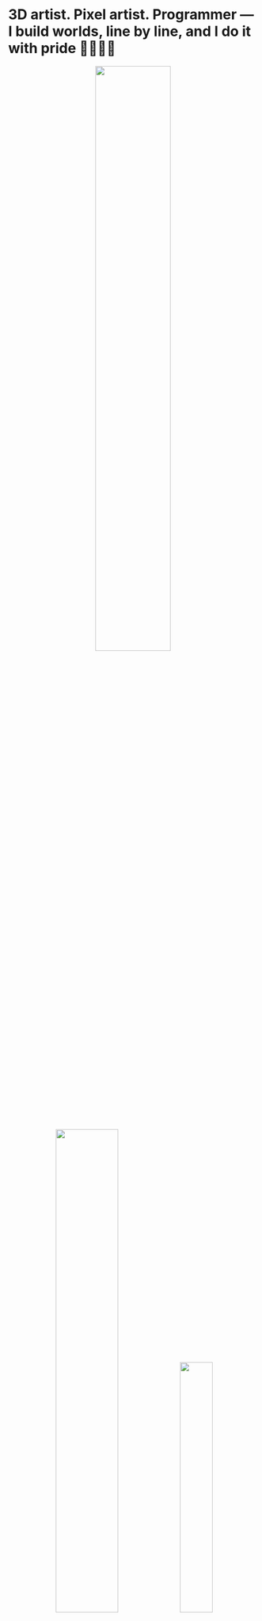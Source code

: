 # 3D artist. Pixel artist. Programmer — I build worlds, line by line, and I do it with pride 🏳️‍🌈🏳️‍⚧️
<div align="center">
  <img src="https://github-readme-stats.vercel.app/api?username=biancaalgarcia&theme=aura&hide_border=true&include_all_commits=true&count_private=true" width="55%" /> </br>
  <img src="https://github-readme-streak-stats.herokuapp.com/?user=biancaalgarcia&theme=aura&hide_border=true" width="50%" />
  <img src="https://github-readme-stats.vercel.app/api/top-langs/?username=biancaalgarcia&theme=aura&hide_border=true&include_all_commits=true&count_private=true&layout=compact" width="36%" /> </br>

</div>
<h2>Tecnologias usadas 💻🖥️</h2>

<div align="center">


  <img 
    align="left" 
    alt="Adobe After Effects" 
    title="Adobe After Effects"
    width="90px" 
    style="padding-right: 10px;" 
    src="https://cdn.jsdelivr.net/gh/devicons/devicon@latest/icons/aftereffects/aftereffects-original.svg" 
/>
  <img 
    align="left" 
    alt="Android Studio" 
    title="Android Studio"
    width="90px" 
    style="padding-right: 10px;" 
    src="https://cdn.jsdelivr.net/gh/devicons/devicon@latest/icons/androidstudio/androidstudio-original.svg" 
/>
  <img 
    align="left" 
    alt="Arduino" 
    title="Arduino"
    width="90px" 
    style="padding-right: 10px;" 
    src="https://cdn.jsdelivr.net/gh/devicons/devicon@latest/icons/arduino/arduino-original.svg" 
/>
  <img 
    align="left" 
    alt="Blender" 
    title="Blender"
    width="90px" 
    style="padding-right: 10px;" 
    src="https://cdn.jsdelivr.net/gh/devicons/devicon@latest/icons/blender/blender-original.svg" 
/>
  <img 
    align="left" 
    alt="C" 
    title="C"
    width="90px" 
    style="padding-right: 10px;" 
    src="https://cdn.jsdelivr.net/gh/devicons/devicon@latest/icons/c/c-original.svg" 
/>
  <img 
    align="left" 
    alt="Canva" 
    title="Canva"
    width="90px" 
    style="padding-right: 10px;" 
    src="https://cdn.jsdelivr.net/gh/devicons/devicon@latest/icons/canva/canva-original.svg" 
/>
  <img 
    align="left" 
    alt="C Plus Plus" 
    title="C Plus Plus"
    width="90px" 
    style="padding-right: 10px;" 
    src="https://cdn.jsdelivr.net/gh/devicons/devicon@latest/icons/cplusplus/cplusplus-original.svg" 
/>
  <img 
    align="left" 
    alt="CSS" 
    title="CSS"
    width="90px" 
    style="padding-right: 10px;" 
    src="https://cdn.jsdelivr.net/gh/devicons/devicon@latest/icons/css3/css3-original.svg" 
/>
  <img 
    align="left" 
    alt="Discord Js" 
    title="Discord Js"
    width="90px" 
    style="padding-right: 10px;" 
    src="https://cdn.jsdelivr.net/gh/devicons/devicon@latest/icons/discordjs/discordjs-original.svg" 
/>
  <img 
    align="left" 
    alt="Docker" 
    title="Docker"
    width="90px" 
    style="padding-right: 10px;" 
    src="https://cdn.jsdelivr.net/gh/devicons/devicon@latest/icons/docker/docker-original.svg" 
/>
  
  <img 
    align="left" 
    alt="Eclipse" 
    title="Eclipse"
    width="90px" 
    style="padding-right: 10px;" 
    src="https://cdn.jsdelivr.net/gh/devicons/devicon@latest/icons/eclipse/eclipse-original.svg" 
/>
 <img 
    align="left" 
    alt="Facebook" 
    title="Facebook"
    width="90px" 
    style="padding-right: 10px;" 
    src="https://cdn.jsdelivr.net/gh/devicons/devicon@latest/icons/facebook/facebook-original.svg" 
/>
  <img 
    align="left" 
    alt="Firefox" 
    title="Firefox"
    width="90px" 
    style="padding-right: 10px;" 
    src="https://cdn.jsdelivr.net/gh/devicons/devicon@latest/icons/firefox/firefox-original.svg" 
/>
  <img 
    align="left" 
    alt="Git" 
    title="Git"
    width="90px" 
    style="padding-right: 10px;" 
    src="https://cdn.jsdelivr.net/gh/devicons/devicon@latest/icons/git/git-original.svg" 
/>
  <img 
    align="left" 
    alt="Github" 
    title="Github"
    width="90px" 
    style="padding-right: 10px;" 
    src="https://cdn.jsdelivr.net/gh/devicons/devicon@latest/icons/github/github-original.svg" 
/>
  <img 
    align="left" 
    alt="HTML"
    title="HTML" 
    width="90px" 
    style="padding-right: 10px;" 
    src="https://cdn.jsdelivr.net/gh/devicons/devicon@latest/icons/html5/html5-original.svg" 
/>
  <img 
    align="left" 
    alt="Intellij" 
    title="Intellij"
    width="90px" 
    style="padding-right: 10px;" 
    src="https://cdn.jsdelivr.net/gh/devicons/devicon@latest/icons/intellij/intellij-original.svg" 
/>
  <img 
    align="left" 
    alt="Java" 
    title="Java"
    width="90px" 
    style="padding-right: 10px;" 
    src="https://cdn.jsdelivr.net/gh/devicons/devicon@latest/icons/java/java-original.svg" 
/>
  <img 
    align="left" 
    alt="JavaScript" 
    title="JavaScript"
    width="90px" 
    style="padding-right: 10px;" 
    src="https://cdn.jsdelivr.net/gh/devicons/devicon@latest/icons/javascript/javascript-original.svg" 
/>
  <img 
    align="left" 
    alt="Jetbrains" 
    title="Jetbrains"
    width="90px" 
    style="padding-right: 10px;" 
    src="https://cdn.jsdelivr.net/gh/devicons/devicon@latest/icons/jetbrains/jetbrains-original.svg" 
/>
  <img 
    align="left" 
    alt="Jupyter" 
    title="Jupyter"
    width="90px" 
    style="padding-right: 10px;" 
    src="https://cdn.jsdelivr.net/gh/devicons/devicon@latest/icons/jupyter/jupyter-original.svg" 
/>
  <img 
    align="left" 
    alt="Kotlin" 
    title="Kotlin"
    width="90px" 
    style="padding-right: 10px;" 
    src="https://cdn.jsdelivr.net/gh/devicons/devicon@latest/icons/kotlin/kotlin-original.svg" 
/>
  <img 
    align="left" 
    alt="Linux" 
    title="Linux"
    width="90px" 
    style="padding-right: 10px;" 
    src="https://cdn.jsdelivr.net/gh/devicons/devicon@latest/icons/linux/linux-original.svg" 
/>
  <img 
    align="left" 
    alt="Maya" 
    title="Maya"
    width="90px" 
    style="padding-right: 10px;" 
    src="https://cdn.jsdelivr.net/gh/devicons/devicon@latest/icons/maya/maya-original.svg" 
/>
  <img 
    align="left" 
    alt="Mysql" 
    title="Mysql"
    width="90px" 
    style="padding-right: 10px;" 
    src="https://cdn.jsdelivr.net/gh/devicons/devicon@latest/icons/mysql/mysql-original.svg" 
/>
  <img 
    align="left" 
    alt="PHP" 
    title="PHP"
    width="90px" 
    style="padding-right: 10px;" 
    src="https://cdn.jsdelivr.net/gh/devicons/devicon@latest/icons/php/php-original.svg" 
/>
  <img 
    align="left" 
    alt="Python" 
    title="Python"
    width="90px" 
    style="padding-right: 10px;" 
    src="https://cdn.jsdelivr.net/gh/devicons/devicon@latest/icons/python/python-original.svg" 
/>
  <img 
    align="left" 
    alt="R Studio" 
    title="R Studio"
    width="90px" 
    style="padding-right: 10px;" 
    src="https://cdn.jsdelivr.net/gh/devicons/devicon@latest/icons/rstudio/rstudio-original.svg" 
/>
  <img 
    align="left" 
    alt="Ubuntu" 
    title="Ubuntu"
    width="90px" 
    style="padding-right: 10px;" 
    src="https://cdn.jsdelivr.net/gh/devicons/devicon@latest/icons/ubuntu/ubuntu-original.svg" 
/>
  <img 
    align="left" 
    alt="TypeScript"
    title="TypeScript" 
    width="90px" 
    style="padding-right: 10px;" 
    src="https://cdn.jsdelivr.net/gh/devicons/devicon@latest/icons/typescript/typescript-original.svg" 
/>
  <img 
    align="left" 
    alt="Unity" 
    title="Unity"
    width="90px" 
    style="padding-right: 10px;" 
    src="https://cdn.jsdelivr.net/gh/devicons/devicon@latest/icons/unity/unity-original.svg" 
/>
  <img 
    align="left" 
    alt="Unreal Engine" 
    title="Unreal Engine"
    width="90px" 
    style="padding-right: 10px;" 
    src="https://cdn.jsdelivr.net/gh/devicons/devicon@latest/icons/unrealengine/unrealengine-original.svg" 
/>
  <img 
    align="left" 
    alt="Visual Studio" 
    title="Visual Studio"
    width="90px" 
    style="padding-right: 10px;" 
    src="https://cdn.jsdelivr.net/gh/devicons/devicon@latest/icons/visualstudio/visualstudio-original.svg" 
/>
  <img 
    align="left" 
    alt="VS Code" 
    title="VS Code"
    width="90px" 
    style="padding-right: 10px;" 
    src="https://cdn.jsdelivr.net/gh/devicons/devicon@latest/icons/vscode/vscode-original.svg" 
/>
  <img 
    align="left" 
    alt="Windows 11" 
    title="Windows 11"
    width="90px" 
    style="padding-right: 10px;" 
    src="https://cdn.jsdelivr.net/gh/devicons/devicon@latest/icons/windows11/windows11-original.svg" 
/>
</div>
<div> 
  <a href="https://instagram.com/biancaalgarcia" target="_blank"><img src="https://img.shields.io/badge/-Instagram-%23E4405F?style=for-the-badge&logo=instagram&logoColor=white" target="_blank"></a>
  <a href = "biancadqreal@gmail.com"><img src="https://img.shields.io/badge/-Gmail-%23333?style=for-the-badge&logo=gmail&logoColor=white" target="_blank"></a>
  <a href="http://linkedin.com/in/bihg/" target="_blank"><img src="https://img.shields.io/badge/-LinkedIn-%230077B5?style=for-the-badge&logo=linkedin&logoColor=white" target="_blank"></a> 
  
</div>
